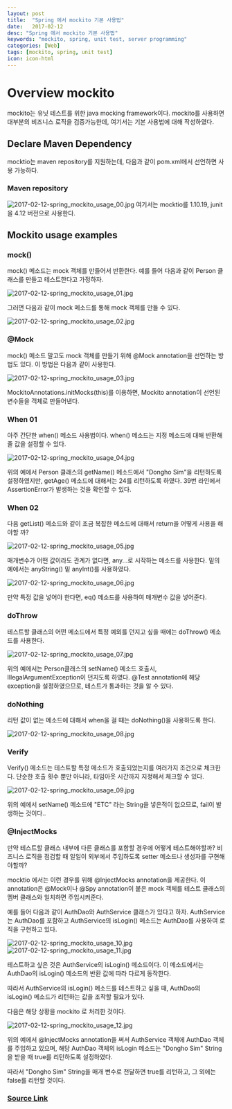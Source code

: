 ```yaml
---
layout: post
title:  "Spring 에서 mockito 기본 사용법"
date:   2017-02-12
desc: "Spring 에서 mockito 기본 사용법"
keywords: "mockito, spring, unit test, server programming"
categories: [Web]
tags: [mockito, spring, unit test]
icon: icon-html
---
```


# Overview mockito
 mockito는 유닛 테스트를 위한 java mocking framework이다.
 mockito를 사용하면 대부분의 비즈니스 로직을 검증가능한데, 여기서는 기본 사용법에 대해 작성하였다.


## Declare Maven Dependency
 mocktio는 maven repository를 지원하는데, 다음과 같이 pom.xml에서 선언하면 사용 가능하다.


### Maven repository

![2017-02-12-spring_mockito_usage_00.jpg](/static/assets/img/blog/web/2017-02-12-spring_mockito_usage/2017-02-12-spring_mockito_usage_00.jpg)
여기서는 mocktio를 1.10.19, junit을 4.12 버전으로 사용한다.

## Mockito usage examples



### mock()

 mock() 메소드는 mock 객체를 만들어서 반환한다.
예를 들어 다음과 같이 Person 클래스를 만들고 테스트한다고 가정하자.

![2017-02-12-spring_mockito_usage_01.jpg](/static/assets/img/blog/web/2017-02-12-spring_mockito_usage/2017-02-12-spring_mockito_usage_01.jpg)

그러면 다음과 같이 mock 메소드를 통해 mock 객체를 만들 수 있다.

![2017-02-12-spring_mockito_usage_02.jpg](/static/assets/img/blog/web/2017-02-12-spring_mockito_usage/2017-02-12-spring_mockito_usage_02.jpg)


### @Mock

 mock() 메소드 말고도 mock 객체를 만들기 위해 @Mock annotation을 선언하는 방법도 있다.
이 방법은 다음과 같이 사용한다.

![2017-02-12-spring_mockito_usage_03.jpg](/static/assets/img/blog/web/2017-02-12-spring_mockito_usage/2017-02-12-spring_mockito_usage_03.jpg)

MockitoAnnotations.initMocks(this)를 이용하면, Mockito annotation이 선언된 변수들을
객체로 만들어낸다.


### When 01

 아주 간단한 when() 메소드 사용법이다.
when() 메소드는 지정 메소드에 대해 반환해줄 값을 설정할 수 있다.

![2017-02-12-spring_mockito_usage_04.jpg](/static/assets/img/blog/web/2017-02-12-spring_mockito_usage/2017-02-12-spring_mockito_usage_04.jpg)

 위의 예에서 Person 클래스의 getName() 메소드에서 "Dongho Sim"을 리턴하도록 설정하였지만,
getAge() 메소드에 대해서는 24를 리턴하도록 하였다. 39번 라인에서 AssertionError가 발생하는 것을 확인할 수 있다.


### When 02

 다음 getList() 메소드와 같이 조금 복잡한 메소드에 대해서 return을 어떻게 사용을 해야할 까?

![2017-02-12-spring_mockito_usage_05.jpg](/static/assets/img/blog/web/2017-02-12-spring_mockito_usage/2017-02-12-spring_mockito_usage_05.jpg)

 매개변수가 어떤 값이라도 관계가 없다면, any...로 시작하는 메소드를 사용한다.
밑의 예에서는 anyString() 밑 anyInt()를 사용하였다.

![2017-02-12-spring_mockito_usage_06.jpg](/static/assets/img/blog/web/2017-02-12-spring_mockito_usage/2017-02-12-spring_mockito_usage_06.jpg)

 만약 특정 값을 넣어야 한다면, eq() 메소드를 사용하여 매개변수 값을 넣어준다.


### doThrow
 테스트할 클래스의 어떤 메소드에서 특정 예외를 던지고 싶을 때에는 doThrow() 메소드를 사용한다.

![2017-02-12-spring_mockito_usage_07.jpg](/static/assets/img/blog/web/2017-02-12-spring_mockito_usage/2017-02-12-spring_mockito_usage_07.jpg)

 위의 예에서는 Person클래스의 setName() 메소드 호출시,  IllegalArgumentException이 던지도록 하였다.
@Test annotation에 해당 exception을 설정하였으므로, 테스트가 통과하는 것을 알 수 있다.


### doNothing

 리턴 값이 없는 메소드에 대해서 when을 걸 때는 doNothing()을 사용하도록 한다.

![2017-02-12-spring_mockito_usage_08.jpg](/static/assets/img/blog/web/2017-02-12-spring_mockito_usage/2017-02-12-spring_mockito_usage_08.jpg)


### Verify

 Verify() 메소드는 테스트할 특정 메소드가 호출되었는지를 여러가지 조건으로 체크한다.
단순한 호출 횟수 뿐만 아니라, 타임아웃 시간까지 지정해서 체크할 수 있다.

![2017-02-12-spring_mockito_usage_09.jpg](/static/assets/img/blog/web/2017-02-12-spring_mockito_usage/2017-02-12-spring_mockito_usage_09.jpg)

 위의 예에서 setName() 메소드에 "ETC" 라는 String을 넣은적이 없으므로, fail이 발생하는 것이다..


### @InjectMocks

 만약 테스트할 클래스 내부에 다른 클래스를 포함할 경우에 어떻게 테스트해야할까?
비즈니스 로직을 점검할 때 일일이 외부에서 주입하도록 setter 메소드나 생성자를 구현해야할까?

 mocktio 에서는 이런 경우를 위해 @InjectMocks annotation을 제공한다.
이 annotation은 @Mock이나 @Spy annotation이 붙은 mock 객체를 테스트 클래스의 멤버 클래스와 일치하면
주입시켜준다.

 예를 들어 다음과 같이 AuthDao와 AuthService 클래스가 있다고 하자.
AuthService는 AuthDao를 포함하고 AuthService의 isLogin() 메소드는 AuthDao를 사용하여 로직을 구현하고 있다.

![2017-02-12-spring_mockito_usage_10.jpg](/static/assets/img/blog/web/2017-02-12-spring_mockito_usage/2017-02-12-spring_mockito_usage_10.jpg)
![2017-02-12-spring_mockito_usage_11.jpg](/static/assets/img/blog/web/2017-02-12-spring_mockito_usage/2017-02-12-spring_mockito_usage_11.jpg)

 테스트하고 싶은 것은 AuthService의 isLogin() 메소드이다.
이 메소드에서는 AuthDao의 isLogin() 메소드의 반환 값에 따라 다르게 동작한다.

따라서 AuthService의 isLogin() 메소드를 테스트하고 싶을 때, AuthDao의 isLogin() 메소드가 리턴하는
값을 조작할 필요가 있다.

 다음은 해당 상황을 mockito 로 처리한 것이다.

![2017-02-12-spring_mockito_usage_12.jpg](/static/assets/img/blog/web/2017-02-12-spring_mockito_usage/2017-02-12-spring_mockito_usage_12.jpg)

 위의 예에서 @InjectMocks annotation을 써서 AuthService 객체에 AuthDao 객체를 주입하고 있으며,
해당 AuthDao 객체의 isLogin 메소드는 "Dongho Sim" String을 받을 때 true를 리턴하도록 설정하였다.

 따라서 "Dongho Sim" String을 매개 변수로 전달하면 true를 리턴하고, 그 외에는 false를 리턴할 것이다.

### [Source Link][src_url]

[src_url]: https://github.com/dhsim86/tobys_spring_study/commit/fbb6f68d9bf9904bc10f76322ca3611b6e6822d8
